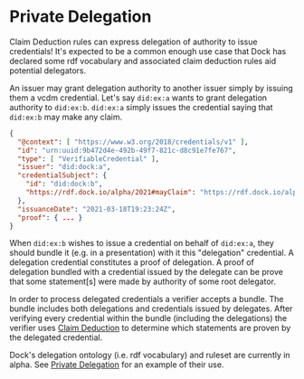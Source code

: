 # Private Delegation

Claim Deduction rules can express delegation of authority to issue credentials! It's expected to be a common enough use case that Dock has declared some rdf vocabulary and associated claim deduction rules aid potential delegators.

An issuer may grant delegation authority to another issuer simply by issuing them a vcdm credential. Let's say `did:ex:a` wants to grant delegation authority to `did:ex:b`. `did:ex:a` simply issues the credential saying that `did:ex:b` may make any claim.

```json
{
  "@context": [ "https://www.w3.org/2018/credentials/v1" ],
  "id": "urn:uuid:9b472d4e-492b-49f7-821c-d8c91e7fe767",
  "type": [ "VerifiableCredential" ],
  "issuer": "did:dock:a",
  "credentialSubject": {
    "id": "did:dock:b",
    "https://rdf.dock.io/alpha/2021#mayClaim": "https://rdf.dock.io/alpha/2021#ANYCLAIM"
  },
  "issuanceDate": "2021-03-18T19:23:24Z",
  "proof": { ... }
}
```

When `did:ex:b` wishes to issue a credential on behalf of `did:ex:a`, they should bundle it (e.g. in a presentation) with it this "delegation" credential. A delegation credential constitutes a proof of delegation. A proof of delegation bundled with a credential issued by the delegate can be prove that some statement[s] were made by authority of some root delegator.

In order to process delegated credentials a verifier accepts a bundle. The bundle includes both delegations and credentials issued by delegates. After verifying every credential within the bundle (including the delegations) the verifier uses [Claim Deduction](concepts_claim_deduction.md) to determine which statements are proven by the delegated credential.

Dock's delegation ontology (i.e. rdf vocabulary) and ruleset are currently in alpha. See [Private Delegation](tutorial_private_delegation.md) for an example of their use.
